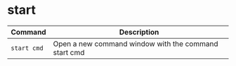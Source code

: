 # start 

| **Command** | **Description** |
|-------------|-----------------|
| `start cmd` | Open a new command window with the command start cmd |